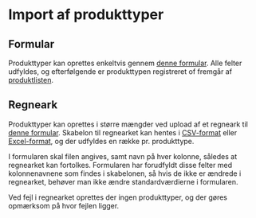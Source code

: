 Import af produkttyper
======================

Formular
--------

Produkttyper kan oprettes enkeltvis gennem [denne formular](/produkt/opret).
Alle felter udfyldes, og efterfølgende er produkttypen registreret of fremgår af [produktlisten](/produkt).

Regneark
--------

Produkttyper kan oprettes i større mængder ved upload af et regneark til [denne formular](/produkt/opret/multiple).
Skabelon til regnearket kan hentes i [CSV-format](produkt/opret/multiple/csv_sample) eller 
[Excel-format](produkt/opret/multiple/excel_sample), og der udfyldes en række pr. produkttype.

I formularen skal filen angives, samt navn på hver kolonne, således at regnearket kan fortolkes.
Formularen har forudfyldt disse felter med kolonnenavnene som findes i skabelonen, 
så hvis de ikke er ændrede i regnearket, behøver man ikke ændre standardværdierne i formularen.

Ved fejl i regnearket oprettes der ingen produkttyper, og der gøres opmærksom på hvor fejlen ligger.
